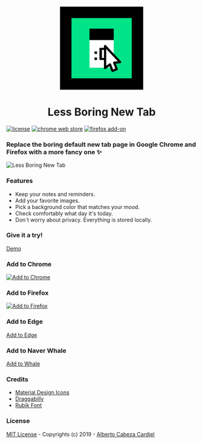 <p align="center"><img width="220px" src="https://github.com/albertocc/Less-Boring-New-Tab/blob/master/img/gifs/note_icon_animated.gif"/></p>
<h1 align="center">Less Boring New Tab</h1>

[![license](https://img.shields.io/github/license/mashape/apistatus.svg)](https://github.com/albertocc/Less-Boring-New-Tab/blob/master/LICENSE)
[![chrome web store](https://img.shields.io/chrome-web-store/users/noiknbafehnhbnalgmoddejejgmkadhb.svg?label=chrome%20users)](https://chrome.google.com/webstore/detail/less-boring-new-tab/noiknbafehnhbnalgmoddejejgmkadhb)
[![firefox add-on](https://img.shields.io/amo/users/less-boring-new-tab.svg?label=firefox%20users)](https://addons.mozilla.org/en-US/firefox/addon/less-boring-new-tab)

### Replace the boring default new tab page in Google Chrome and Firefox with a more fancy one :sparkles:

![Less Boring New Tab](https://github.com/albertocc/Less-Boring-New-Tab/blob/master/img/gifs/demo.gif)

### Features

* Keep your notes and reminders.
* Add your favorite images.
* Pick a background color that matches your mood.
* Check comfortably what day it's today.
* Don´t worry about privacy. Everything is stored locally.

### Give it a try!

[Demo](https://albertocc.github.io/Less-Boring-New-Tab/)

### Add to Chrome

[![Add to Chrome](https://developer.chrome.com/webstore/images/ChromeWebStore_BadgeWBorder_v2_206x58.png)](https://chrome.google.com/webstore/detail/less-boring-new-tab/noiknbafehnhbnalgmoddejejgmkadhb)

### Add to Firefox

[![Add to Firefox](https://addons.cdn.mozilla.net/static/img/addons-buttons/AMO-button_1.png)](https://addons.mozilla.org/en-US/firefox/addon/less-boring-new-tab)

### Add to Edge

[Add to Edge](https://microsoftedge.microsoft.com/addons/detail/less-boring-new-tab/nofdfgggjpiaomcnooaonkijabcalgjb)

### Add to Naver Whale

[Add to Whale](https://store.whale.naver.com/detail/kpeockpjflkoohoimdkppalkjckepjhb)

### Credits

* [Material Design Icons](https://material.io/tools/icons/)
* [Draggabilly](https://draggabilly.desandro.com/)
* [Rubik Font](https://fonts.google.com/specimen/Rubik)

### License

[MIT License](https://github.com/albertocc/Less-Boring-New-Tab/blob/master/LICENSE) - Copyrights (c) 2019 - [Alberto Cabeza Cardiel](http://alberto.cc)
